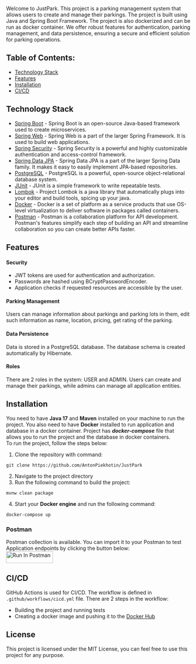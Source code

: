 Welcome to JustPark. This project is a parking management system that allows users to create and manage their parkings. The project is built using Java and Spring Boot Framework. The project is also dockerized and can be run as docker container.
We offer robust features for authentication, parking management, and data persistence, ensuring a secure and efficient solution for parking operations.  

## Table of Contents:  
- [Technology Stack](#technology-stack) 
- [Features](#features)
- [Installation](#installation)
- [CI/CD](#cicd)


## Technology Stack
- [Spring Boot](https://spring.io/projects/spring-boot) - Spring Boot is an open-source Java-based framework used to create microservices.
- [Spring Web](https://spring.io/guides/gs/serving-web-content/) - Spring Web is a part of the larger Spring Framework. It is used to build web applications.
- [Spring Security](https://spring.io/projects/spring-security) - Spring Security is a powerful and highly customizable authentication and access-control framework.
- [Spring Data JPA](https://spring.io/projects/spring-data-jpa) - Spring Data JPA is a part of the larger Spring Data family. It makes it easy to easily implement JPA-based repositories.
- [PostgreSQL](https://www.postgresql.org/) - PostgreSQL is a powerful, open-source object-relational database system.
- [JUnit](https://junit.org/junit5/) - JUnit is a simple framework to write repeatable tests.
- [Lombok](https://projectlombok.org/) - Project Lombok is a java library that automatically plugs into your editor and build tools, spicing up your java.
- [Docker](https://www.docker.com/) - Docker is a set of platform as a service products that use OS-level virtualization to deliver software in packages called containers.
- [Postman](https://www.postman.com/) - Postman is a collaboration platform for API development. Postman's features simplify each step of building an API and streamline collaboration so you can create better APIs faster.

## Features
#### Security
- JWT tokens are used for authentication and authorization.
- Passwords are hashed using BCryptPasswordEncoder.
- Application checks if requested resources are accessible by the user.

#### Parking Management
Users can manage information about parkings and parking lots in them, edit such information as name, location, pricing, get rating of the parking.

#### Data Persistence
Data is stored in a PostgreSQL database. The database schema is created automatically by Hibernate.

#### Roles
There are 2 roles in the system: USER and ADMIN. Users can create and manage their parkings, while admins can manage all application entities.

## Installation
You need to have **Java 17** and **Maven** installed on your machine to run the project. You also need to have **Docker** installed to run application and database in a docker container.
Project has ***docker-compose*** file that allows you to run the project and the database in docker containers.   
To run the project, follow the steps below:
1. Clone the repository with command:
```shell
git clone https://github.com/AntonPiekhotin/JustPark
```
2. Navigate to the project directory
3. Run the following command to build the project:
```shell
mvnw clean package
```
4. Start your **Docker engine** and run the following command:
```shell
docker-compose up
```

### Postman
Postman collection is available. You can import it to your Postman to test Application endpoints by clicking the button below:  
[<img src="https://run.pstmn.io/button.svg" alt="Run In Postman" style="width: 128px; height: 32px;">](https://app.getpostman.com/run-collection/29382454-5eef958a-9c95-4cd6-87a0-757afdad9347?action=collection%2Ffork&source=rip_markdown&collection-url=entityId%3D29382454-5eef958a-9c95-4cd6-87a0-757afdad9347%26entityType%3Dcollection%26workspaceId%3Db6d90565-88d8-4914-a8f7-abd216f043af)

## CI/CD

GitHub Actions is used for CI/CD. The workflow is defined in `.github/workflows/cicd.yml` file. There are 2 steps in the workflow:
- Building the project and running tests
- Creating a docker image and pushing it to the [Docker Hub](https://hub.docker.com/r/kartosha/justpark)

## License
This project is licensed under the MIT License, you can feel free to use this project for any purpose.